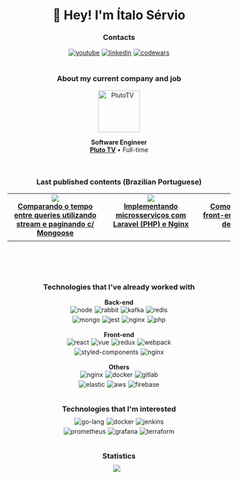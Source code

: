 <h1 align="center">
👋 Hey! I'm Ítalo Sérvio
</h1>
<h3 align="center">
  Contacts
</h3>
<div align="center">
  <div style="display:flex; align-items:center; justify-content:center; gap:5px">
    <a href="https://www.youtube.com/c/italoservio">
      <img src="https://img.shields.io/badge/YouTube-%23FF0000.svg?style=for-the-badge&logo=YouTube&logoColor=white"
        alt="youtube"/>
    </a>
    <a href="https://www.linkedin.com/in/italoservio/">
      <img src="https://img.shields.io/badge/linkedin-%230077B5.svg?style=for-the-badge&logo=linkedin&logoColor=white"
        alt="linkedin"/>
    </a>
    <a href="https://www.codewars.com/users/italoservio">
      <img src="https://img.shields.io/badge/Codewars-B1361E?style=for-the-badge&logo=codewars"
        alt="codewars"/>
    </a>
  </div>
</div>
<br />
<h3 align="center">
  About my current company and job
</h3>
<div align="center">

[<img height="94px" width="94px" alt="PlutoTV" src="https://media.licdn.com/dms/image/C560BAQGZrHCTRdNlxg/company-logo_200_200/0/1672701398820?e=2147483647&v=beta&t=Winc3j6JNWb4fqMUVIjtOMUp9eh4oKSYAvJTVeP_CRQ"/>](https://pluto.tv/)

**Software Engineer** \
[**Pluto TV**](https://www.linkedin.com/company/pluto-tv) • Full-time
</div>
<br/>
<h3 align="center">
  Last published contents (Brazilian Portuguese)
</h3>
<table align="center" border="0">
<tbody>
	<tr style="display:flex;" align="center">
  <td height="100px" width="200px">
      <a href="https://www.youtube.com/watch?v=3UolqJUeAcY&t=35s">
        <img src="https://i.ytimg.com/vi/3UolqJUeAcY/hqdefault.jpg?sqp=-oaymwEcCPYBEIoBSFXyq4qpAw4IARUAAIhCGAFwAcABBg==&rs=AOn4CLCowRPfuR9LTeinvx-uo0A8zikFAg" />
      </a>
      <br />
      <b>
        <a href="https://www.youtube.com/watch?v=3UolqJUeAcY&t=35s">
        Comparando o tempo entre queries utilizando stream e paginando c/ Mongoose
        </a>
      </b>
    </td>
		<td height="100px" width="200px">
      <a href="https://www.youtube.com/watch?v=FmOsD3BCZeY&t=680s">
        <img src="https://i.ytimg.com/vi/FmOsD3BCZeY/hqdefault.jpg?sqp=-oaymwEcCPYBEIoBSFXyq4qpAw4IARUAAIhCGAFwAcABBg==&rs=AOn4CLCzd7Wu2WjDOPIZ3wZSIv3N8c8GZQ" />
      </a>
      <br />
      <b>
        <a href="https://www.youtube.com/watch?v=FmOsD3BCZeY&t=680s">
        Implementando microsserviços com Laravel (PHP) e Nginx
        </a>
      </b>
    </td>
		<td height="100px" width="200px">
      <a href="https://www.youtube.com/watch?v=FmOsD3BCZeY&t=680s">
        <img src="https://i.ytimg.com/vi/hQi4xva1bCQ/hqdefault.jpg?sqp=-oaymwEcCPYBEIoBSFXyq4qpAw4IARUAAIhCGAFwAcABBg==&rs=AOn4CLDfirtk78nx9MYz27i8BSh6Lf9z7A" />
      </a>
      <br />
      <b>
        <a href="https://www.youtube.com/watch?v=FmOsD3BCZeY&t=680s">
        Como criar um micro front-end e compartilhar dependências
        </a>
      </b>
    </td>
	</tr>
</tbody>
</table>
<br />
<h3 align="center" style="margin-top:60px">
  Technologies that I've already worked with
</h3>
<div align="center">
  <b>Back-end</b>
  <br />
  
  <div style="display:flex; align-items:center; justify-content:center; gap:5px">
    <img src="https://img.shields.io/badge/Node.js-43853D?style=for-the-badge&logo=node.js&logoColor=white"
      alt="node"/>
    <img src="https://img.shields.io/badge/rabbitmq-%23FF6600.svg?&style=for-the-badge&logo=rabbitmq&logoColor=white"
      alt="rabbit"/>
    <img src="https://img.shields.io/badge/Kafka-000?style=for-the-badge&logo=apachekafka" alt="kafka"/>
    <img src="https://img.shields.io/badge/redis-%23DD0031.svg?style=for-the-badge&logo=redis&logoColor=white" alt="redis"/>
  </div>

  <div style="display:flex; align-items:center; justify-content:center; gap:5px; margin-top: 5px">
    <img src="https://img.shields.io/badge/MongoDB-4EA94B?style=for-the-badge&logo=mongodb&logoColor=white" alt="mongo"/>
    <img src="https://img.shields.io/badge/-jest-%23C21325?style=for-the-badge&logo=jest&logoColor=white" alt="jest"/>
    <img src="https://img.shields.io/badge/microservices-%23f1413d.svg?style=for-the-badge"
    alt="nginx"/>
    <img src="https://img.shields.io/badge/PHP-777BB4?style=for-the-badge&logo=php&logoColor=white"
    alt="php"/>
  </div>
</div>
<br />
<div align="center">
  <b>Front-end</b>
  <br />
  <div style="display:flex; align-items:center; justify-content:center; gap:5px">
    <img src="https://img.shields.io/badge/react-%2320232a.svg?style=for-the-badge&logo=react&logoColor=%2361DAFB"
      alt="react"/>
    <img src="https://img.shields.io/badge/vue-%2335495e.svg?style=for-the-badge&logo=vuedotjs&logoColor=%234FC08D"
      alt="vue"/>
    <img src="https://img.shields.io/badge/redux-%23593d88.svg?style=for-the-badge&logo=redux&logoColor=white" alt="redux"/>
    <img src="https://img.shields.io/badge/webpack-%238DD6F9.svg?style=for-the-badge&logo=webpack&logoColor=black" alt="webpack"/>
  </div>
  <div style="display:flex; align-items:center; justify-content:center; gap:5px; margin-top: 5px">    
    <img src="https://img.shields.io/badge/-TestingLibrary-%23E33332?style=for-the-badge&logo=testing-library&logoColor=white"
    alt="styled-components"/>
    <img src="https://img.shields.io/badge/micro front--ends-%23f1413d.svg?style=for-the-badge"
    alt="nginx"/>
  </div>
</div>
<br />
<div align="center">
  <b>Others</b>
  <br />
  <div style="display:flex; align-items:center; justify-content:center; gap:5px">
    <img src="https://img.shields.io/badge/nginx-%23009639.svg?style=for-the-badge&logo=nginx&logoColor=white"
    alt="nginx"/>
    <img src="https://img.shields.io/badge/docker-%230db7ed.svg?style=for-the-badge&logo=docker&logoColor=white"
      alt="docker"/>
    <img src="https://img.shields.io/badge/gitlab%20CI-%23181717.svg?style=for-the-badge&logo=gitlab&logoColor=white" alt="gitlab"/>
  </div>
  <div style="display:flex; align-items:center; justify-content:center; gap:5px; margin-top: 5px">
    <img src="https://img.shields.io/badge/-ElasticSearch-005571?style=for-the-badge&logo=elasticsearch" alt="elastic"/>
    <img src="https://img.shields.io/badge/AWS-%23FF9900.svg?style=for-the-badge&logo=amazon-aws&logoColor=white" alt="aws"/>
    <img src="https://img.shields.io/badge/firebase-%23039BE5.svg?style=for-the-badge&logo=firebase" alt="firebase"/>
  </div>
</div>
<br />
<h3 align="center" style="margin:20px 0 10px 0">
  Technologies that I'm interested
</h3>
<div align="center">
  <div style="display:flex; align-items:center; justify-content:center; gap:5px">    
    <img src="https://img.shields.io/badge/Go-00ADD8?style=for-the-badge&logo=go&logoColor=white"
      alt="go-lang"/>
    <img src="https://img.shields.io/badge/kubernetes-%23326ce5.svg?style=for-the-badge&logo=kubernetes&logoColor=white"
      alt="docker"/>
    <img src="https://img.shields.io/badge/jenkins-%232C5263.svg?style=for-the-badge&logo=jenkins&logoColor=white" alt="jenkins"/>
  </div>
  <div style="display:flex; align-items:center; justify-content:center; gap:5px; margin-top: 5px">
    <img src="https://img.shields.io/badge/Prometheus-E6522C?style=for-the-badge&logo=Prometheus&logoColor=white" alt="prometheus"/>
    <img src="https://img.shields.io/badge/grafana-%23F46800.svg?style=for-the-badge&logo=grafana&logoColor=white" alt="grafana"/>
    <img src="https://img.shields.io/badge/terraform-%235835CC.svg?style=for-the-badge&logo=terraform&logoColor=white" alt="terraform"/>
  </div>
</div>
<br />
<h3 align="center" style="margin:20px 0 10px 0">
  Statistics
</h3>
<div align="center">
  <img style="margin-right: 10px" src="https://github-readme-stats.vercel.app/api/top-langs/?username=italoservio&layout=compact&theme=transparent" />
</div>
